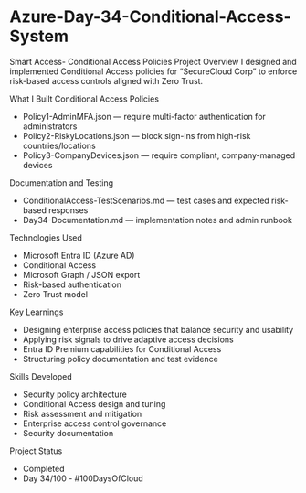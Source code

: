 # Azure-Day-34-Conditional-Access-System

Smart Access- Conditional Access Policies
Project Overview
I designed and implemented Conditional Access policies for “SecureCloud Corp” to enforce risk-based access controls aligned with Zero Trust.

What I Built
Conditional Access Policies
* Policy1-AdminMFA.json — require multi-factor authentication for administrators
* Policy2-RiskyLocations.json — block sign-ins from high-risk countries/locations
* Policy3-CompanyDevices.json — require compliant, company-managed devices

Documentation and Testing
* ConditionalAccess-TestScenarios.md — test cases and expected risk-based responses
* Day34-Documentation.md — implementation notes and admin runbook

Technologies Used
* Microsoft Entra ID (Azure AD)
* Conditional Access
* Microsoft Graph / JSON export
* Risk-based authentication
* Zero Trust model

Key Learnings
* Designing enterprise access policies that balance security and usability
* Applying risk signals to drive adaptive access decisions
* Entra ID Premium capabilities for Conditional Access
* Structuring policy documentation and test evidence

Skills Developed
* Security policy architecture
* Conditional Access design and tuning
* Risk assessment and mitigation
* Enterprise access control governance
* Security documentation

Project Status
* Completed
* Day 34/100 - #100DaysOfCloud
